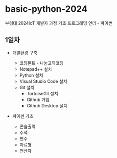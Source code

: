 # basic-python-2024
부경대 2024IoT 개발자 과정 기초 프로그래밍 언더 - 파이썬


## 1일차
- 개발환경 구축
  - 코딩폰트 - 나눔고딕코딩
  - Notepad++ 설치
  - Python 설치
  - Visual Studio Code 설치
  - Git 설치
    - TortoiseGit 설치
    - Github 가입
    - Github Desktop 설치
    
- 파이썬 기초
  - 콘솔출력
  - 주석
  - 변수
  - 자료형
  - 연산자
  
